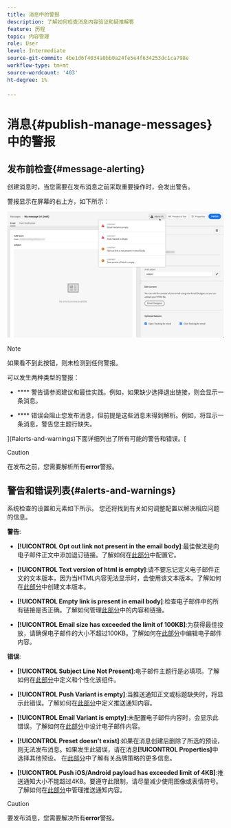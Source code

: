 ```yaml
---
title: 消息中的警报
description: 了解如何检查消息内容验证和疑难解答
feature: 历程
topic: 内容管理
role: User
level: Intermediate
source-git-commit: 4be1d6f4034a0bb0a24fe5e4f634253dc1ca798e
workflow-type: tm+mt
source-wordcount: '403'
ht-degree: 1%

---
```


# 消息{#publish-manage-messages}中的警报

## 发布前检查{#message-alerting}

创建消息时，当您需要在发布消息之前采取重要操作时，会发出警告。

警报显示在屏幕的右上方，如下所示：

![](assets/message-alerts.png)

>[!NOTE]
>
>如果看不到此按钮，则未检测到任何警报。

可以发生两种类型的警报：

* **** 警告请参阅建议和最佳实践。例如，如果缺少选择退出链接，则会显示一条消息。

* **** 错误会阻止您发布消息，但前提是这些消息未得到解析。例如，将显示一条消息，警告您主题行缺失。

](#alerts-and-warnings)下面详细列出了所有可能的警告和错误。[

>[!CAUTION]
>
> 在发布之前，您需要解析所有&#x200B;**error**&#x200B;警报。

## 警告和错误列表{#alerts-and-warnings}

系统检查的设置和元素如下所示。 您还将找到有关如何调整配置以解决相应问题的信息。

**警告**:

* **[!UICONTROL Opt out link not present in the email body]**:最佳做法是向电子邮件正文中添加退订链接。了解如何在[此部分](consent.md)中配置它。

* **[!UICONTROL Text version of html is empty]**:请不要忘记定义电子邮件正文的文本版本，因为当HTML内容无法显示时，会使用该文本版本。了解如何在[此部分](create-email-content.md#generate-text-version)中创建文本版本。

* **[!UICONTROL Empty link is present in email body]**:检查电子邮件中的所有链接是否正确。了解如何管理[此部分](create-email-content.md)中的内容和链接。

* **[!UICONTROL Email size has exceeded the limit of 100KB]**:为获得最佳投放，请确保电子邮件的大小不超过100KB。了解如何在[此部分](create-email-content.md)中编辑电子邮件内容。

**错误**:

* **[!UICONTROL Subject Line Not Present]**:电子邮件主题行是必填项。了解如何在[此部分](create-email.md)中定义和个性化该组件。

   <!--HTML is empty when Amp HTML is present-->

* **[!UICONTROL Push Variant is empty]**:当推送通知正文或标题缺失时，将显示此错误。了解如何在[此部分](create-push.md)中定义推送通知内容。

* **[!UICONTROL Email Variant is empty]**:未配置电子邮件内容时，会显示此错误。了解如何在[此部分](design-emails.md)中设计电子邮件内容。

* **[!UICONTROL Preset doesn’t exist]**:如果在消息创建后删除了所选的预设，则无法发布消息。如果发生此错误，请在消息&#x200B;**[!UICONTROL Properties]**&#x200B;中选择其他预设。 在[此部分](configuration/about-subdomain-delegation.md)中了解有关品牌策略的更多信息。

* **[!UICONTROL Push iOS/Android payload has exceeded limit of 4KB]**:推送通知大小不能超过4KB。要遵守此限制，请尽量减少使用图像或表情符号。 了解如何在[此部分](create-push.md)中管理推送通知内容。

>[!CAUTION]
>
> 要发布消息，您需要解决所有&#x200B;**error**&#x200B;警报。

<!--Other issues can stop publication such as:
* The push notification title is empty-->
